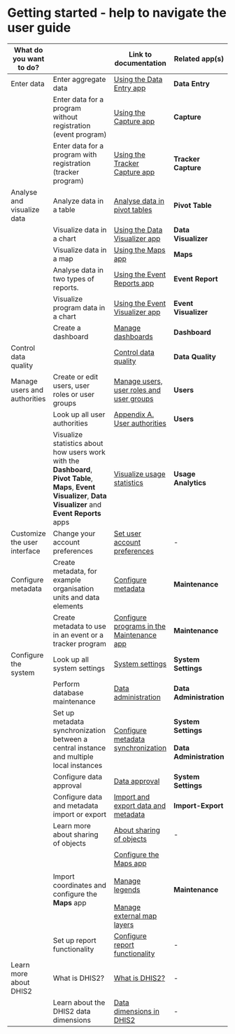 # Getting started - help to navigate the user guide

<!--DHIS2-SECTION-ID:getting_started-->


| What do you want to do? || Link to documentation | Related app(s) |
|---|---|---|---|
| Enter data | Enter aggregate data | [Using the Data Entry app](https://docs.dhis2.org/master/en/user/html/data_entry_app.html) | **Data Entry** |
|| Enter data for a program without registration (event program) | [Using the Capture app](https://docs.dhis2.org/master/en/user/html/capture_app.html) | **Capture** |
|| Enter data for a program with registration (tracker program) | [Using the Tracker Capture app](https://docs.dhis2.org/master/en/user/html/tracker_capture_app.html) | **Tracker Capture** |
| Analyse and visualize data | Analyze data in a table | [Analyse data in pivot tables](https://docs.dhis2.org/master/en/user/html/pivot.html) | **Pivot Table** |
|| Visualize data in a chart | [Using the Data Visualizer app](https://docs.dhis2.org/master/en/user/html/data_visualizer.html) | **Data Visualizer** |
|| Visualize data in a map | [Using the Maps app](https://docs.dhis2.org/master/en/user/html/using_maps.html) | **Maps** |
|| Analyse data in two types of reports. | [Using the Event Reports app](https://docs.dhis2.org/master/en/user/html/event_reports_app.html) | **Event Report** |
|| Visualize program data in a chart | [Using the Event Visualizer app](https://docs.dhis2.org/master/en/user/html/event_visualizer_app.html) | **Event Visualizer** |
|| Create a dashboard | [Manage dashboards](https://docs.dhis2.org/master/en/user/html/dashboard.html) | **Dashboard** |
| Control data quality || [Control data quality](https://docs.dhis2.org/master/en/user/html/control_data_quality.html) | **Data Quality** |
| Manage users and authorities | Create or edit users, user roles or user groups | [Manage users, user roles and user groups](https://docs.dhis2.org/master/en/user/html/manage_user_role_group.html) | **Users** |
|| Look up all user authorities | [Appendix A. User authorities](https://docs.dhis2.org/master/en/user/html/user_authorities.html) | **Users** |
|| Visualize statistics about how users work with the **Dashboard**, **Pivot Table**, **Maps**, **Event Visualizer**, **Data Visualizer** and **Event Reports** apps | [Visualize usage statistics](https://docs.dhis2.org/master/en/user/html/using_usage_analytics.html) | **Usage Analytics** |
| Customize the user interface | Change your account preferences | [Set user account preferences](https://docs.dhis2.org/master/en/user/html/user_account_preferences.html) | - |
| Configure metadata | Create metadata, for example organisation units and data elements | [Configure metadata](https://docs.dhis2.org/master/en/user/html/maintenance_app.html) | **Maintenance** |
|| Create metadata to use in an event or a tracker program | [Configure programs in the Maintenance app](https://docs.dhis2.org/master/en/user/html/configure_programs_in_maintenance_app.html) | **Maintenance** |
| Configure the system | Look up all system settings | [System settings](https://docs.dhis2.org/master/en/user/html/settings.html) | **System Settings** |
|| Perform database maintenance | [Data administration](https://docs.dhis2.org/master/en/user/html/data_admin.html) | **Data Administration** |
|| Set up metadata synchronization between a central instance and multiple local instances | [Configure metadata synchronization](https://docs.dhis2.org/master/en/user/html/metadata_sync.html) | **System Settings**<br> <br>**Data Administration** |
|| Configure data approval | [Data approval](https://docs.dhis2.org/master/en/user/html/data_approval.html) | **System Settings** |
|| Configure data and metadata import or export | [Import and export data and metadata](https://docs.dhis2.org/master/en/user/html/import_export.html) | **Import-Export** |
|| Learn more about sharing of objects | [About sharing of objects](https://docs.dhis2.org/master/en/user/html/sharing.html) | - |
|| Import coordinates and configure the **Maps** app | [Configure the Maps app](https://docs.dhis2.org/master/en/user/html/gis_creating.html)<br> <br>[Manage legends](https://docs.dhis2.org/master/en/user/html/manage_legend.html)<br> <br>[Manage external map layers](https://docs.dhis2.org/master/en/user/html/manage_external_maplayer.html) | **Maintenance** |
|| Set up report functionality | [Configure report functionality](https://docs.dhis2.org/master/en/user/html/setting_up_reporting.html) | - |
| Learn more about DHIS2 | What is DHIS2? | [What is DHIS2?](https://docs.dhis2.org/master/en/user/html/what_is_dhis2.html) | - |
|| Learn about the DHIS2 data dimensions | [Data dimensions in DHIS2](https://docs.dhis2.org/master/en/user/html/data_dimensions.html) | - |
